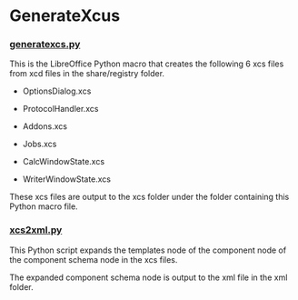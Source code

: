# GenerateXcus

### <a href="https://github.com/p--q/GenerateXcus/blob/master/GenerateXcus/src/generatexcs.py">generatexcs.py</a>

This is the LibreOffice Python macro that creates the following 6 xcs files from xcd files in the share/registry folder.

- OptionsDialog.xcs

- ProtocolHandler.xcs

- Addons.xcs

- Jobs.xcs

- CalcWindowState.xcs

- WriterWindowState.xcs

These xcs files are output to the xcs folder under the folder containing this Python macro file.

### <a href="https://github.com/p--q/GenerateXcus/blob/master/GenerateXcus/src/xcs2xml.py">xcs2xml.py
</a>

This Python script expands the templates node of the component node of the component schema node in the xcs files.

The expanded component schema node is output to the xml file in the xml folder.


